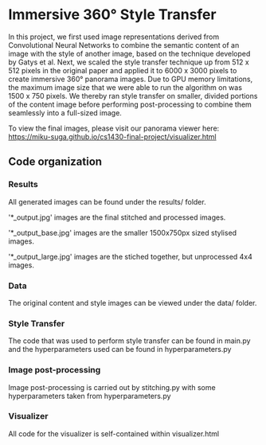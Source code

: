 # Immersive 360° Style Transfer
In this project, we first used image representations derived from Convolutional Neural Networks to combine the semantic content of an image with the style of another image, based on the technique developed by Gatys et al. Next, we scaled the style transfer technique up from 512 x 512 pixels in the original paper and applied it to 6000 x 3000 pixels to create immersive 360° panorama images. Due to GPU memory limitations, the maximum image size that we were able to run the algorithm on was 1500 x 750 pixels. We thereby ran style transfer on smaller, divided portions of the content image before performing post-processing to combine them seamlessly into a full-sized image. 

To view the final images, please visit our panorama viewer here: https://miku-suga.github.io/cs1430-final-project/visualizer.html

## Code organization
### Results
All generated images can be found under the results/ folder.

'*_output.jpg' images are the final stitched and processed images.

'*_output_base.jpg' images are the smaller 1500x750px sized stylised images.

'*_output_large.jpg' images are the stiched together, but unprocessed 4x4 images.

### Data
The original content and style images can be viewed under the data/ folder.

### Style Transfer
The code that was used to perform style transfer can be found in main.py and the hyperparameters used can be found in hyperparameters.py

### Image post-processing
Image post-processing is carried out by stitching.py with some hyperparameters taken from hyperparameters.py

### Visualizer
All code for the visualizer is self-contained within visualizer.html
